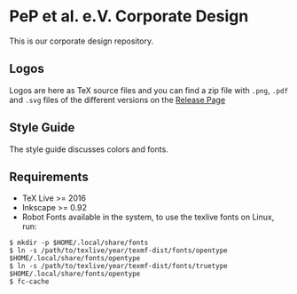 # PeP et al. e.V. Corporate Design


This is our corporate design repository.


## Logos

Logos are here as TeX source files and you can find a
zip file with `.png`, `.pdf` and `.svg` files of the different
versions on the [Release Page](https://github.com/pep-dortmund/corporate-design/releases)

## Style Guide

The style guide discusses colors and fonts.


## Requirements

- TeX Live >= 2016
- Inkscape >= 0.92
- Robot Fonts available in the system, to use the texlive fonts on Linux, run:
```
$ mkdir -p $HOME/.local/share/fonts
$ ln -s /path/to/texlive/year/texmf-dist/fonts/opentype $HOME/.local/share/fonts/opentype
$ ln -s /path/to/texlive/year/texmf-dist/fonts/truetype $HOME/.local/share/fonts/opentype
$ fc-cache
```
